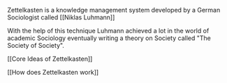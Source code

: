 Zettelkasten is a knowledge management system developed by a German Sociologist called [[Niklas Luhmann]]

With the help of this technique Luhmann achieved a lot in the world of academic Sociology eventually writing a theory on Society called "The Society of Society".

[[Core Ideas of Zettelkasten]]

[[How does Zettelkasten work]]